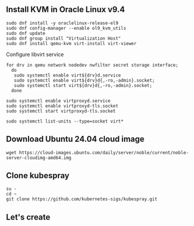 ## Install KVM in Oracle Linux v9.4
```
sudo dnf install -y oraclelinux-release-el9
sudo dnf config-manager --enable ol9_kvm_utils
sudo dnf update
sudo dnf group install "Virtualization Host"
sudo dnf install qemu-kvm virt-install virt-viewer
```

Configure libvirt service
```
for drv in qemu network nodedev nwfilter secret storage interface; 
  do
   sudo systemctl enable virt${drv}d.service
   sudo systemctl enable virt${drv}d{,-ro,-admin}.socket;
   sudo systemctl start virt${drv}d{,-ro,-admin}.socket; 
  done

sudo systemctl enable virtproxyd.service
sudo systemctl enable virtproxyd-tls.socket
sudo systemctl start virtproxyd-tls.socket

sudo systemctl list-units --type=socket virt*
```

## Download Ubuntu 24.04 cloud image
```
wget https://cloud-images.ubuntu.com/daily/server/noble/current/noble-server-cloudimg-amd64.img
```

## Clone kubespray
```
su -
cd ~
git clone https://github.com/kubernetes-sigs/kubespray.git
```

## Let's create 
